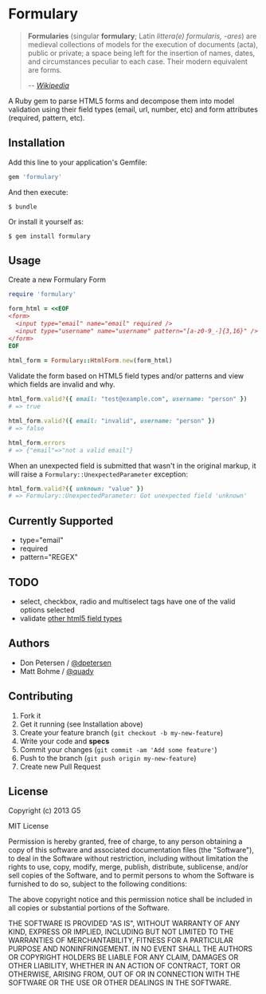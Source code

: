 # Formulary

> <strong>Formularies</strong> (singular <strong>formulary</strong>; Latin <em>littera(e) formularis, -ares</em>) are medieval collections of models for the execution of documents (acta), public or private; a space being left for the insertion of names, dates, and circumstances peculiar to each case. Their modern equivalent are forms.
>
> -- <cite><a href="http://en.wikipedia.org/wiki/Formulary_%28model_documents%29">Wikipedia</a></cite> 

A Ruby gem to parse HTML5 forms and decompose them into model validation using their field types (email, url, number, etc) and form attributes (required, pattern, etc).


## Installation

Add this line to your application's Gemfile:

```ruby
gem 'formulary'
```

And then execute:

    $ bundle

Or install it yourself as:

    $ gem install formulary


## Usage

Create a new Formulary Form
    
```ruby
require 'formulary'

form_html = <<EOF
<form>
  <input type="email" name="email" required />
  <input type="username" name="username" pattern="[a-z0-9_-]{3,16}" />
</form>
EOF
  
html_form = Formulary::HtmlForm.new(form_html)
```

Validate the form based on HTML5 field types and/or patterns and view which fields are invalid and why.
    
```ruby
html_form.valid?({ email: "test@example.com", username: "person" })
# => true

html_form.valid?({ email: "invalid", username: "person" })
# => false

html_form.errors
# => {"email"=>"not a valid email"}
```

When an unexpected field is submitted that wasn't in the original markup, it will raise a `Formulary::UnexpectedParameter` exception:

```ruby
html_form.valid?({ unknown: "value" })
# => Formulary::UnexpectedParameter: Got unexpected field 'unknown'
```


## Currently Supported

- type="email"
- required
- pattern="REGEX"


## TODO

- select, checkbox, radio and multiselect tags have one of the valid options selected
- validate [other html5 field types](http://www.w3schools.com/html/html5_form_input_types.asp)


## Authors

* Don Petersen / [@dpetersen](https://github.com/dpetersen)
* Matt Bohme / [@quady](https://github.com/quady)


## Contributing

1. Fork it
2. Get it running (see Installation above)
3. Create your feature branch (`git checkout -b my-new-feature`)
4. Write your code and **specs**
5. Commit your changes (`git commit -am 'Add some feature'`)
6. Push to the branch (`git push origin my-new-feature`)
7. Create new Pull Request


## License

Copyright (c) 2013 G5

MIT License

Permission is hereby granted, free of charge, to any person obtaining
a copy of this software and associated documentation files (the
"Software"), to deal in the Software without restriction, including
without limitation the rights to use, copy, modify, merge, publish,
distribute, sublicense, and/or sell copies of the Software, and to
permit persons to whom the Software is furnished to do so, subject to
the following conditions:

The above copyright notice and this permission notice shall be
included in all copies or substantial portions of the Software.

THE SOFTWARE IS PROVIDED "AS IS", WITHOUT WARRANTY OF ANY KIND,
EXPRESS OR IMPLIED, INCLUDING BUT NOT LIMITED TO THE WARRANTIES OF
MERCHANTABILITY, FITNESS FOR A PARTICULAR PURPOSE AND
NONINFRINGEMENT. IN NO EVENT SHALL THE AUTHORS OR COPYRIGHT HOLDERS BE
LIABLE FOR ANY CLAIM, DAMAGES OR OTHER LIABILITY, WHETHER IN AN ACTION
OF CONTRACT, TORT OR OTHERWISE, ARISING FROM, OUT OF OR IN CONNECTION
WITH THE SOFTWARE OR THE USE OR OTHER DEALINGS IN THE SOFTWARE.
